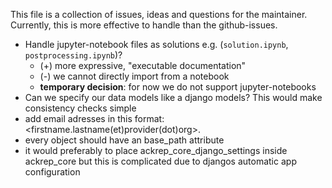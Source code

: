 This file is a collection of issues, ideas and questions for the maintainer. Currently, this is more effective to handle than the github-issues.


- Handle jupyter-notebook files as solutions e.g. (`solution.ipynb`, `postprocessing.ipynb`)?
    - (+) more expressive, "executable documentation"
    - (-) we cannot directly import from a notebook
    - **temporary decision**: for now we do not support jupyter-notebooks
- Can we specify our data models like a django models? This would make consistency checks simple
- add email adresses in this format: <firstname.lastname(et)provider(dot)org>.
- every object should have an base_path attribute
- it would preferably to place ackrep_core_django_settings inside ackrep_core but this is complicated due to djangos automatic app configuration

